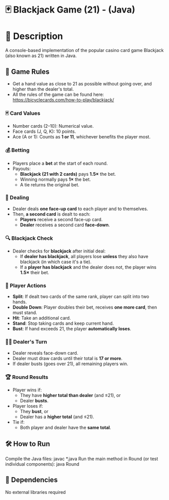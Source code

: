 # 🃏 Blackjack Game (21) - (Java) 
# 📌 Description
A console-based implementation of the popular casino card game Blackjack (also known as 21) written in Java.

## 📝 Game Rules
- Get a hand value as close to 21 as possible without going over, and higher than the dealer's total.
- All the rules of the game can be found here: https://bicyclecards.com/how-to-play/blackjack/
  
### 🃏 Card Values
- Number cards (2–10): Numerical value.
- Face cards (J, Q, K): 10 points.
- Ace (A or 1): Counts as **1 or 11**, whichever benefits the player most.

### 💰 Betting
- Players place a **bet** at the start of each round.
- Payouts:
  - **Blackjack (21 with 2 cards)** pays **1.5×** the bet.
  - Winning normally pays **1×** the bet.
  - A tie returns the original bet.

### 🎲 Dealing
- Dealer deals **one face-up card** to each player and to themselves.
- Then, **a second card** is dealt to each:
  - **Players** receive a second face-up card.
  - **Dealer** receives a second card **face-down**.

### 🔍 Blackjack Check
- Dealer checks for **blackjack** after initial deal:
  - If **dealer has blackjack**, all players lose **unless** they also have blackjack (in which case it's a tie).
  - If a **player has blackjack** and the dealer does not, the player wins **1.5×** their bet.

### 🧍 Player Actions
- **Split**: If dealt two cards of the same rank, player can split into two hands.
- **Double Down**: Player doubles their bet, receives **one more card**, then must stand.
- **Hit**: Take an additional card.
- **Stand**: Stop taking cards and keep current hand.
- **Bust**: If hand exceeds 21, the player **automatically loses**.

### 🧑‍⚖️ Dealer's Turn
- Dealer reveals face-down card.
- Dealer must draw cards until their total is **17 or more**.
- If dealer busts (goes over 21), all remaining players win.

### 🏆 Round Results
- Player wins if:
  - They have **higher total than dealer** (and ≤21), or
  - Dealer **busts**.
- Player loses if:
  - They **bust**, or
  - Dealer has a **higher total** (and ≤21).
- Tie if:
  - Both player and dealer have the **same total**.

## 🛠️ How to Run
Compile the Java files:
javac *.java
Run the main method in Round (or test individual components):
java Round

## 🔁 Dependencies
No external libraries required
